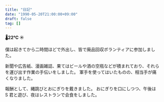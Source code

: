 ```yaml
---
title: "日記"
date: "1990-05-20T21:00:00+09:00"
draft: false
tag: []
---
```


__🌡22℃ ☀__

僕は起きてから二時間ほどで外出し、皆で廃品回収ボランティアに参加しました。

新聞や広告紙、漫画雑誌、果てはビールや酒の空瓶などが積まれており、それらを運び出す作業の手伝いをしました。
軍手を使ってはいたものの、相当手が痛くなりました。

報酬として、縄跳びとおにぎりを戴きました。
おにぎりを口にしつつ、午後は S 君と遊び、夜はレストランで会食をしました。
